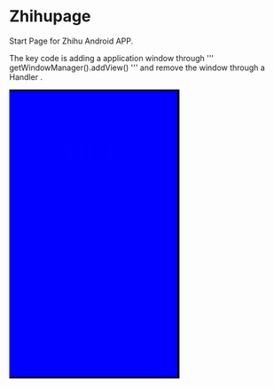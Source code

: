 # Zhihupage
Start Page for Zhihu Android APP.

The key code is adding a application window through 
 ''' getWindowManager().addView() ''' 
and remove the window through a Handler .

 ![](./gif/zhihupage.gif)

